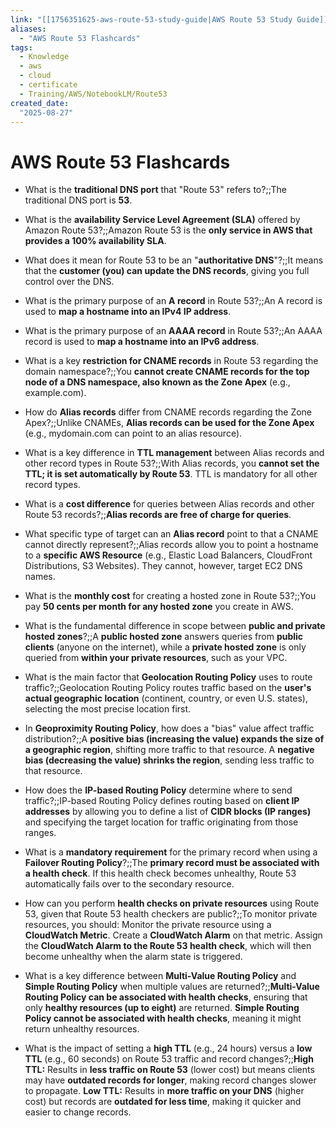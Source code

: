 ```yaml
---
link: "[[1756351625-aws-route-53-study-guide|AWS Route 53 Study Guide]]"
aliases: 
  - "AWS Route 53 Flashcards"
tags:
  - Knowledge
  - aws
  - cloud
  - certificate
  - Training/AWS/NotebookLM/Route53
created_date:
  "2025-08-27"
---
```

# AWS Route 53 Flashcards
- What is the **traditional DNS port** that "Route 53" refers to?;;The traditional DNS port is **53**.
<!--SR:!2025-09-06,1,190-->
- What is the **availability Service Level Agreement (SLA)** offered by Amazon Route 53?;;Amazon Route 53 is the **only service in AWS that provides a 100% availability SLA**.
<!--SR:!2025-09-08,3,230-->
- What does it mean for Route 53 to be an "**authoritative DNS**"?;;It means that the **customer (you) can update the DNS records**, giving you full control over the DNS.
<!--SR:!2025-09-06,2,230-->
- What is the primary purpose of an **A record** in Route 53?;;An A record is used to **map a hostname into an IPv4 IP address**.
<!--SR:!2025-09-07,3,250-->
- What is the primary purpose of an **AAAA record** in Route 53?;;An AAAA record is used to **map a hostname into an IPv6 address**.
<!--SR:!2025-09-07,3,250-->
- What is a key **restriction for CNAME records** in Route 53 regarding the domain namespace?;;You **cannot create CNAME records for the top node of a DNS namespace, also known as the Zone Apex** (e.g., example.com).
<!--SR:!2025-09-07,2,210-->
- How do **Alias records** differ from CNAME records regarding the Zone Apex?;;Unlike CNAMEs, **Alias records can be used for the Zone Apex** (e.g., mydomain.com can point to an alias resource).
<!--SR:!2025-09-08,3,230-->
- What is a key difference in **TTL management** between Alias records and other record types in Route 53?;;With Alias records, you **cannot set the TTL; it is set automatically by Route 53**. TTL is mandatory for all other record types.
<!--SR:!2025-09-06,2,230-->
- What is a **cost difference** for queries between Alias records and other Route 53 records?;;**Alias records are free of charge for queries**.
<!--SR:!2025-09-07,3,250-->
- What specific type of target can an **Alias record** point to that a CNAME cannot directly represent?;;Alias records allow you to point a hostname to a **specific AWS Resource** (e.g., Elastic Load Balancers, CloudFront Distributions, S3 Websites). They cannot, however, target EC2 DNS names.
<!--SR:!2025-09-06,1,190-->
- What is the **monthly cost** for creating a hosted zone in Route 53?;;You pay **50 cents per month for any hosted zone** you create in AWS.
<!--SR:!2025-09-06,1,190-->
- What is the fundamental difference in scope between **public and private hosted zones**?;;A **public hosted zone** answers queries from **public clients** (anyone on the internet), while a **private hosted zone** is only queried from **within your private resources**, such as your VPC.
<!--SR:!2025-09-07,3,250-->
- What is the main factor that **Geolocation Routing Policy** uses to route traffic?;;Geolocation Routing Policy routes traffic based on the **user's actual geographic location** (continent, country, or even U.S. states), selecting the most precise location first.
<!--SR:!2025-09-07,3,250-->
- In **Geoproximity Routing Policy**, how does a "bias" value affect traffic distribution?;;A **positive bias (increasing the value) expands the size of a geographic region**, shifting more traffic to that resource. A **negative bias (decreasing the value) shrinks the region**, sending less traffic to that resource.
<!--SR:!2025-09-08,3,230-->
- How does the **IP-based Routing Policy** determine where to send traffic?;;IP-based Routing Policy defines routing based on **client IP addresses** by allowing you to define a list of **CIDR blocks (IP ranges)** and specifying the target location for traffic originating from those ranges.
<!--SR:!2025-09-07,2,210-->
- What is a **mandatory requirement** for the primary record when using a **Failover Routing Policy**?;;The **primary record must be associated with a health check**. If this health check becomes unhealthy, Route 53 automatically fails over to the secondary resource.
<!--SR:!2025-09-06,2,230-->
- How can you perform **health checks on private resources** using Route 53, given that Route 53 health checkers are public?;;To monitor private resources, you should: Monitor the private resource using a **CloudWatch Metric**. Create a **CloudWatch Alarm** on that metric. Assign the **CloudWatch Alarm to the Route 53 health check**, which will then become unhealthy when the alarm state is triggered.
<!--SR:!2025-09-06,2,230-->
- What is a key difference between **Multi-Value Routing Policy** and **Simple Routing Policy** when multiple values are returned?;;**Multi-Value Routing Policy can be associated with health checks**, ensuring that only **healthy resources (up to eight)** are returned. **Simple Routing Policy cannot be associated with health checks**, meaning it might return unhealthy resources.
<!--SR:!2025-09-06,1,190-->
- What is the impact of setting a **high TTL** (e.g., 24 hours) versus a **low TTL** (e.g., 60 seconds) on Route 53 traffic and record changes?;;**High TTL:** Results in **less traffic on Route 53** (lower cost) but means clients may have **outdated records for longer**, making record changes slower to propagate. **Low TTL:** Results in **more traffic on your DNS** (higher cost) but records are **outdated for less time**, making it quicker and easier to change records.
<!--SR:!2025-09-07,4,270-->